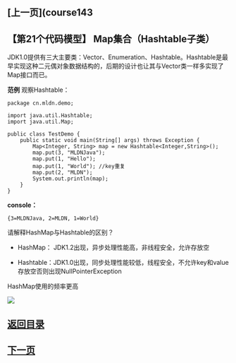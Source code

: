 ## [上一页](course143
##  【第21个代码模型】 Map集合（Hashtable子类）

JDK1.0提供有三大主要类：Vector、Enumeration、Hashtable。Hashtable是最早实现这种二元偶对象数据结构的，后期的设计也让其与Vector类一样多实现了Map接口而已。

**范例** 观察Hashtable：

	package cn.mldn.demo;
	
	import java.util.Hashtable;
	import java.util.Map;
	
	public class TestDemo {
		public static void main(String[] args) throws Exception {
			Map<Integer, String> map = new Hashtable<Integer,String>();
			map.put(3, "MLDNJava");
			map.put(1, "Hello");
			map.put(1, "World"); //key重复
			map.put(2, "MLDN");
			System.out.println(map);
		} 	
	}
**console：**

	{3=MLDNJava, 2=MLDN, 1=World}

请解释HashMap与Hashtable的区别？

- HashMap： JDK1.2出现，异步处理性能高，非线程安全，允许存放空

- Hashtable：JDK1.0出现，同步处理性能较低，线程安全，不允许key和value存放空否则出现NullPointerException

HashMap使用的频率更高

![](http://ww3.sinaimg.cn/large/0060lm7Tly1fov4qwoiggj30v20h8tgk.jpg)



## [返回目录](https://wuchengcheng110120.github.io/aliyunjava3/list)
## [下一页](course145)
